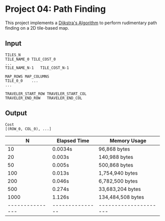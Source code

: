 Project 04: Path Finding
========================

This project implements a [Dijkstra's Algorithm] to perform rudimentary path
finding on a 2D tile-based map.

[Dijkstra's Algorithm]: https://en.wikipedia.org/wiki/Dijkstra%27s_algorithm


Input
-----

    TILES_N
    TILE_NAME_0	TILE_COST_0
    ...
    TILE_NAME_N-1	TILE_COST_N-1

    MAP_ROWS MAP_COLUMNS
    TILE_0_0    ...
    ...

    TRAVELER_START_ROW TRAVELER_START_COL
    TRAVELER_END_ROW   TRAVELER_END_COL

Output
------

    Cost
    [(ROW_0, COL_0), ...]

| N             | Elapsed Time  | Memory Usage        |
|---------------|---------------|---------------------|
| 10            | 0.0034s        | 96,868 bytes        |
| 20            | 0.003s        | 140,988 bytes       |
| 50            | 0.005s        | 500,868 bytes       |
| 100           | 0.013s        | 1,754,940 bytes     |
| 200           | 0.046s        | 6,782,500 bytes     |
| 500           | 0.274s        | 33,683,204 bytes    |
| 1000          | 1.126s        | 134,484,508 bytes   |
|---------------|---------------|---------------------|

